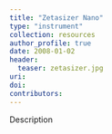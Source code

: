 ```yaml
---
title: "Zetasizer Nano"
type: "instrument"
collection: resources
author_profile: true
date: 2008-01-02
header:
  teaser: zetasizer.jpg
uri: 
doi: 
contributors: 
---
```

<p align= "justify">

Description

